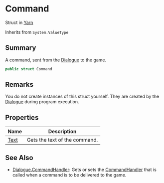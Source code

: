 # Command

Struct in [Yarn](../)

Inherits from `System.ValueType`

## Summary

A command, sent from the [Dialogue](../yarn.dialogue/) to the game.

```csharp
public struct Command
```

## Remarks

You do not create instances of this struct yourself. They are created by the [Dialogue](../yarn.dialogue/) during program execution.

## Properties

| Name                         | Description                   |
| ---------------------------- | ----------------------------- |
| [Text](yarn.command.text.md) | Gets the text of the command. |

## See Also

* [Dialogue.CommandHandler](../yarn.dialogue/yarn.dialogue.commandhandler.md): Gets or sets the [CommandHandler](../yarn.commandhandler.md) that is called when a command is to be delivered to the game.
